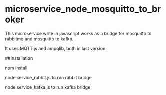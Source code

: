 # microservice_node_mosquitto_to_broker

This microservice write in javascript works as a bridge for mosquitto to rabbitmq and mosquitto to kafka.

It uses MQTT.js and ampqlib, both in last version.

##Installation

npm install

node service_rabbit.js
to run rabbit bridge

node service_kafka.js
to run kafka bridge
